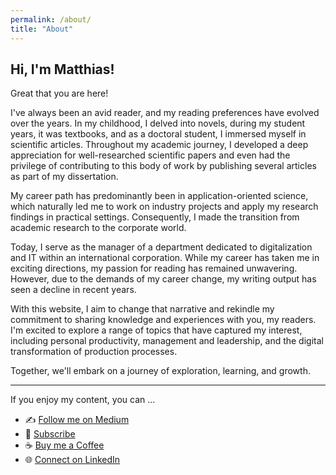 ```yaml
---
permalink: /about/
title: "About"
---
```


## Hi, I'm Matthias!

Great that you are here!

I've always been an avid reader, and my reading preferences have evolved over the years. In my childhood, I delved into novels, during my student years, it was textbooks, and as a doctoral student, I immersed myself in scientific articles. Throughout my academic journey, I developed a deep appreciation for well-researched scientific papers and even had the privilege of contributing to this body of work by publishing several articles as part of my dissertation.

My career path has predominantly been in application-oriented science, which naturally led me to work on industry projects and apply my research findings in practical settings. Consequently, I made the transition from academic research to the corporate world.

Today, I serve as the manager of a department dedicated to digitalization and IT within an international corporation. While my career has taken me in exciting directions, my passion for reading has remained unwavering. However, due to the demands of my career change, my writing output has seen a decline in recent years.

With this website, I aim to change that narrative and rekindle my commitment to sharing knowledge and experiences with you, my readers. I'm excited to explore a range of topics that have captured my interest, including personal productivity, management and leadership, and the digital transformation of production processes.

Together, we'll embark on a journey of exploration, learning, and growth.

---

If you enjoy my content, you can ...
- ✍️ [Follow me on Medium](https://medium.com/@matthiaskarner)
- 📧 [Subscribe](https://matthiaskarner.medium.com/subscribe)
- ☕ [Buy me a Coffee](https://www.buymeacoffee.com/matthiaskarner)
- 🌐 [Connect on LinkedIn](https://www.linkedin.com/in/matthiaskarner/)